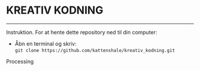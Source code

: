 # KREATIV KODNING

---
Instruktion.
For at hente dette repository ned til din computer:

- Åbn en terminal og skriv:  
`git clone https://github.com/kattenshale/kreativ_kodning.git`

Processing
